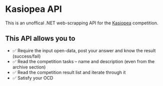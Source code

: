 Kasiopea API
===

This is an unoffical .NET web-scrapping API for the [Kasiopea](https://kasiopea.matfyz.cz) competition.

## This API allows you to

- :white_check_mark: Require the input open-data, post your answer and know the result (success/fail)
- :white_check_mark: Read the competition tasks – name and description (even from the archive section)
- :white_check_mark: Read the competition result list and iterate through it
- :white_check_mark: Satisfy your OCD